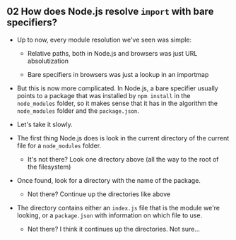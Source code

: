 ## 02 How does Node.js resolve `import` with bare specifiers?

- Up to now, every module resolution we've seen was simple:

  - Relative paths, both in Node.js and browsers was just URL absolutization

  - Bare specifiers in browsers was just a lookup in an importmap

- But this is now more complicated. In Node.js, a bare specifier usually points to a package that was installed by
  `npm install` in the `node_modules` folder, so it makes sense that it has in the algorithm the `node_modules`
  folder and the `package.json`.

- Let's take it slowly.

- The first thing Node.js does is look in the current directory of the current file for a `node_modules` folder.

  - It's not there? Look one directory above (all the way to the root of the filesystem)

- Once found, look for a directory with the name of the package.

  - Not there? Continue up the directories like above

- The directory contains either an `index.js` file that is the module we're looking, or a `package.json` with
  information on which file to use.

  - Not there? I think it continues up the directories. Not sure...
